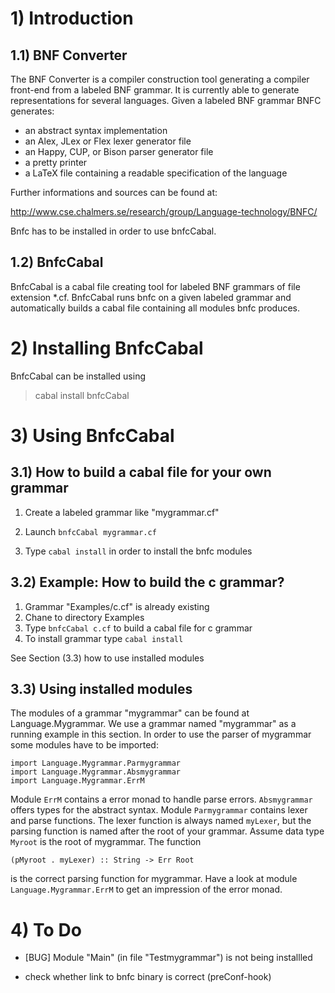 
# 1) Introduction

## 1.1) BNF Converter

The BNF Converter is a compiler construction tool generating a 
compiler front-end from a labeled BNF grammar. It is currently
 able to generate representations for several languages. Given
 a labeled BNF grammar BNFC generates:
 
   * an abstract syntax implementation
   * an Alex, JLex or Flex lexer generator file
   * an Happy, CUP, or Bison parser generator file
   * a pretty printer
   * a LaTeX file containing a readable specification of the language
 
Further informations and sources can be found at:

http://www.cse.chalmers.se/research/group/Language-technology/BNFC/

Bnfc has to be installed in order to use bnfcCabal.

## 1.2) BnfcCabal

BnfcCabal is a cabal file creating tool for labeled BNF grammars of 
file extension *.cf. BnfcCabal runs bnfc on a given labeled grammar
and automatically builds a cabal file containing all modules bnfc 
produces. 

# 2) Installing BnfcCabal

BnfcCabal can be installed using 

> cabal install bnfcCabal

# 3) Using BnfcCabal

## 3.1) How to build a cabal file for your own grammar

1. Create a labeled grammar like "mygrammar.cf" 

2. Launch `bnfcCabal mygrammar.cf`
  
3. Type `cabal install` in order to install the bnfc modules

## 3.2) Example: How to build the c grammar?
    
1. Grammar "Examples/c.cf" is already existing
2. Chane to directory Examples 
3. Type `bnfcCabal c.cf` to build a cabal file for c grammar
4. To install grammar type `cabal install` 
    
See Section (3.3) how to use installed modules

## 3.3) Using installed modules

The modules of a grammar "mygrammar" can be found at 
Language.Mygrammar. We use a grammar named "mygrammar" as a 
running example in this section. In order to use the parser of 
mygrammar some modules have to be imported:

    import Language.Mygrammar.Parmygrammar
    import Language.Mygrammar.Absmygrammar
    import Language.Mygrammar.ErrM

Module `ErrM` contains a error monad to handle parse errors. 
`Absmygrammar` offers types for the abstract syntax.
Module `Parmygrammar` contains lexer and parse functions. The lexer 
function is always named `myLexer`, but the parsing function is named
after the root of your grammar. Assume data type `Myroot` is the root of
 mygrammar. The function

    (pMyroot . myLexer) :: String -> Err Root

is the correct parsing function for mygrammar. Have a look at module
`Language.Mygrammar.ErrM` to get an impression of the error monad.

# 4) To Do
    
* [BUG] Module "Main" (in file "Testmygrammar") is not being installled 

* check whether link to bnfc binary is correct (preConf-hook)
      
